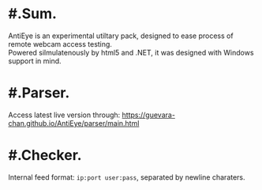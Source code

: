 # \#.Sum.
AntiEye is an experimental utiltary pack, designed to ease process of remote webcam access testing.  
Powered silmulatenously by html5 and .NET, it was designed with Windows support in mind.

# \#.Parser.
Access latest live version through: https://guevara-chan.github.io/AntiEye/parser/main.html  

# \#.Checker.
Internal feed format: `ip:port user:pass`, separated by newline charaters.
